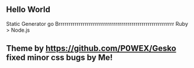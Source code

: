 ## Hello World
Static Generator go Brrrrrrrrrrrrrrrrrrrrrrrrrrrrrrrrrrrrrrrrrrrrrrrrrrrrrrrrr
Ruby > Node.js


## Theme by https://github.com/P0WEX/Gesko fixed minor css bugs by Me!
